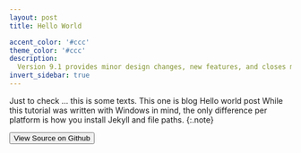 ```yaml
---
layout: post
title: Hello World

accent_color: '#ccc'
theme_color: '#ccc'
description: 
  Version 9.1 provides minor design changes, new features, and closes multiple issues.
invert_sidebar: true
---
```


Just to check ...
this is some texts.
This one is blog
Hello world post 
While this tutorial was written with Windows in mind, the only difference per platform is how you install Jekyll and file paths. {:.note}

<button class="btn btn-sm btn-primary" onclick=" window.open('https://github.com/TsekNet/PowerShell-Profile','_blank')" value="View Source on Github">
  <small class="icon-github"></small> View Source on Github
</button>
